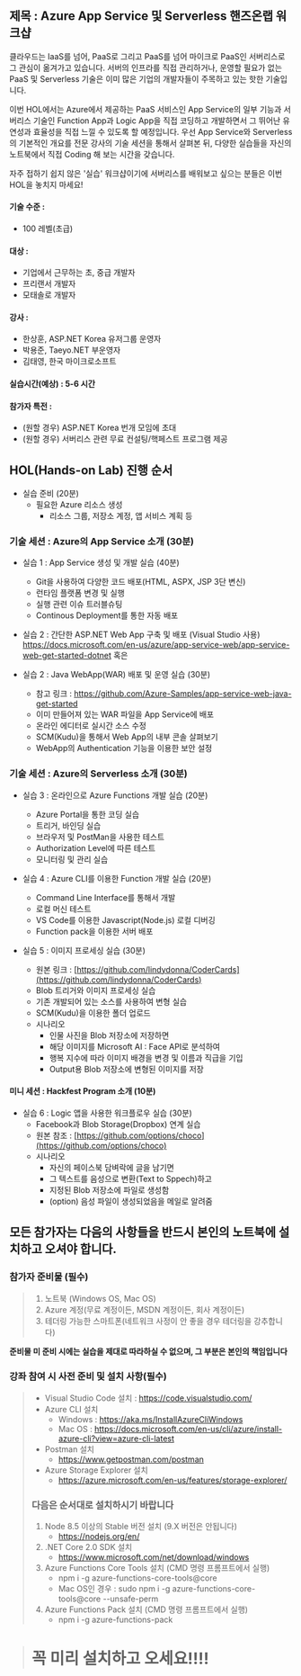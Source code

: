 ## 제목 : Azure App Service 및 Serverless 핸즈온랩 워크샵

클라우드는 IaaS를 넘어, PaaS로 그리고 PaaS를 넘어 마이크로 PaaS인 서버리스로 그 관심이 옮겨가고 있습니다. 서버의 인프라를 직접 관리하거나, 운영할 필요가 없는 PaaS 및 Serverless 기술은 이미 많은 기업의 개발자들이 주목하고 있는 핫한 기술입니다. 

이번 HOL에서는 Azure에서 제공하는 PaaS 서비스인 App Service의 일부 기능과 서버리스 기술인 Function App과 Logic App을 직접 코딩하고 개발하면서 그 뛰어난 유연성과 효율성을 직접 느낄 수 있도록 할 예정입니다. 우선 App Service와 Serverless의 기본적인 개요를 전문 강사의 기술 세션을 통해서 살펴본 뒤, 다양한 실습들을 자신의 노트북에서 직접 Coding 해 보는 시간을 갖습니다.

자주 접하기 쉽지 않은 '실습' 워크샵이기에 서버리스를 배워보고 싶으는 분들은 이번 HOL을 놓치지 마세요!

#### **기술 수준** : 
- 100 레벨(초급)
#### **대상** : 
- 기업에서 근무하는 초, 중급 개발자
- 프리랜서 개발자
- 모태솔로 개발자

#### **강사** : 
- 한상훈, ASP.NET Korea 유저그룹 운영자
- 박용준, Taeyo.NET 부운영자
- 김태영, 한국 마이크로소프트

#### 실습시간(예상) : 5-6 시간 

#### 참가자 특전 : 
- (원할 경우) ASP.NET Korea 번개 모임에 초대
- (원할 경우) 서버리스 관련 무료 컨설팅/핵페스트 프로그램 제공 

## HOL(Hands-on Lab) 진행 순서

- 실습 준비 (20분)
    - 필요한 Azure 리소스 생성
        - 리소스 그룹, 저장소 계정, 앱 서비스 계획 등

### 기술 세션 : Azure의 App Service 소개 (30분)

- 실습 1 : App Service 생성 및 개발 실습 (40분)
    - Git을 사용하여 다양한 코드 배포(HTML, ASPX, JSP 3단 변신)
	- 런타임 플랫폼 변경 및 실행
	- 실행 관련 이슈 트러블슈팅
    - Continous Deployment를 통한 자동 배포

- 실습 2 : 간단한 ASP.NET Web App 구축 및 배포 (Visual Studio 사용)
	https://docs.microsoft.com/en-us/azure/app-service-web/app-service-web-get-started-dotnet
혹은

- 실습 2 : Java WebApp(WAR) 배포 및 운영 실습 (30분)	 
	- 참고 링크 : https://github.com/Azure-Samples/app-service-web-java-get-started	 
	- 이미 만들어져 있는 WAR 파일을 App Service에 배포
	- 온라인 에디터로 실시간 소스 수정
	- SCM(Kudu)을 통해서 Web App의 내부 콘솔 살펴보기
	- WebApp의 Authentication 기능을 이용한 보안 설정

### 기술 세션 : Azure의 Serverless 소개 (30분)

- 실습 3 : 온라인으로 Azure Functions 개발 실습 (20분)
    - Azure Portal을 통한 코딩 실습
    - 트리거, 바인딩 실습
	- 브라우저 및 PostMan을 사용한 테스트
    - Authorization Level에 따른 테스트
	- 모니터링 및 관리 실습

- 실습 4 : Azure CLI를 이용한 Function 개발 실습 (20분) 
	- Command Line Interface를 통해서 개발
    - 로컬 머신 테스트
    - VS Code를 이용한 Javascript(Node.js) 로컬 디버깅
    - Function pack을 이용한 서버 배포

- 실습 5 : 이미지 프로세싱 실습 (30분)
    - 원본 링크 : [https://github.com/lindydonna/CoderCards](https://github.com/lindydonna/CoderCards)
    - Blob 트리거와 이미지 프로세싱 실습 
    - 기존 개발되어 있는 소스를 사용하여 변형 실습
    - SCM(Kudu)을 이용한 폴더 업로드
    - 시나리오
        - 인물 사진을 Blob 저장소에 저장하면
        - 해당 이미지를 Microsoft AI : Face API로 분석하여
        - 행복 지수에 따라 이미지 배경을 변경 및 이름과 직급을 기입
        - Output용 Blob 저장소에 변형된 이미지를 저장

#### 미니 세션 : Hackfest Program 소개 (10분)

- 실습 6 : Logic 앱을 사용한 워크플로우 실습 (30분)
	- Facebook과 Blob Storage(Dropbox) 연계 실습
    - 원본 참조 : [https://github.com/options/choco](https://github.com/options/choco)
    - 시나리오
        - 자신의 페이스북 담벼락에 글을 남기면
        - 그 텍스트를 음성으로 변환(Text to Sppech)하고
        - 지정된 Blob 저장소에 파일로 생성함
        - (option) 음성 파일이 생성되었음을 메일로 알려줌

    
## 모든 참가자는 다음의 사항들을 반드시 본인의 노트북에 설치하고 오셔야 합니다. 

### 참가자 준비물 (필수)
> 1. 노트북 (Windows OS, Mac OS)
> 2. Azure 계정(무료 계정이든, MSDN 계정이든, 회사 계정이든)  
> 3. 테더링 가능한 스마트폰(네트워크 사정이 안 좋을 경우 테더링을 강추합니다)  

**준비물 미 준비 시에는 실습을 제대로 따라하실 수 없으며, 그 부분은 본인의 책임입니다**

### 강좌 참여 시 사전 준비 및 설치 사항(필수)
> - Visual Studio Code 설치 : https://code.visualstudio.com/  
> - Azure CLI 설치
>   - Windows : https://aka.ms/InstallAzureCliWindows    
>   - Mac OS : https://docs.microsoft.com/en-us/cli/azure/install-azure-cli?view=azure-cli-latest  
> - Postman 설치
>   - https://www.getpostman.com/postman     
> - Azure Storage Explorer 설치
>   - https://azure.microsoft.com/en-us/features/storage-explorer/
> ### 다음은 순서대로 설치하시기 바랍니다
> 1.  Node 8.5 이상의 Stable 버전 설치 (9.X 버전은 안됩니다)
>       - https://nodejs.org/en/     
> 2. .NET Core 2.0 SDK 설치 
>       - https://www.microsoft.com/net/download/windows
> 3. Azure Functions Core Tools 설치 (CMD 명령 프롬프트에서 실행) 
>       - npm i -g azure-functions-core-tools@core    
>       - Mac OS인 경우 : sudo npm i -g azure-functions-core-tools@core --unsafe-perm   
> 4. Azure Functions Pack 설치 (CMD 명령 프롬프트에서 실행) 
>       - npm i -g azure-functions-pack    

    
> # 꼭 미리 설치하고 오세요!!!!
